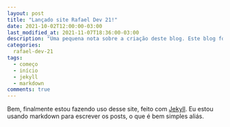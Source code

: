 ```yaml
---
layout: post
title: "Lançado site Rafael Dev 21!"
date: 2021-10-02T12:00:00-03:00
last_modified_at: 2021-11-07T18:36:00-03:00
description: "Uma pequena nota sobre a criação deste blog. Este blog foi feito com um gerador de sites estáticos chamado Jekyll, que utiliza arquivos markdown para os posts."
categories: 
  rafael-dev-21
tags:
  - começo
  - início
  - jekyll
  - markdown
comments: true
---
```


Bem, finalmente estou fazendo uso desse site, feito com [Jekyll](https://jekyllrb.com). Eu estou usando markdown para escrever os posts, o que é bem simples aliás.
